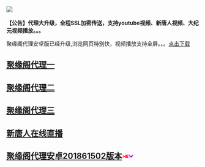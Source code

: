 ![](https://raw.githubusercontent.com/hao369/a/master/j.jpg)

**【公告】代理大升级，全程SSL加密传送，支持youtube视频、新唐人视频、大纪元视频播放。。。**

聚缘阁代理安卓版已经升级,浏览网页特别快，视频播放支持全屏。。。[点击下载](https://github.com/dtw9/9/raw/master/201861502.apk)

##  [聚缘阁代理一](http://2re9y4.eggs.eggsample.com.au/)

##  [聚缘阁代理二](http://rr6ra.asfw.bbhlover.com/)

##  [聚缘阁代理三](http://5rt.eggs.eggsample.com.au/)

##  [新唐人在线直播](http://57x64ga.5rt.eggs.eggsample.com.au/xtr.html)








##  [聚缘阁代理安卓201861502版本](https://github.com/dtw9/9/raw/master/201861502.apk)![](https://raw.githubusercontent.com/jyg-1/jyg/master/new.gif)



